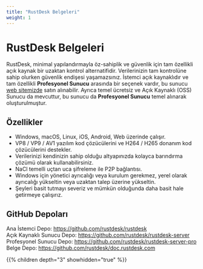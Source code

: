 ```yaml
---
title: "RustDesk Belgeleri"
weight: 1
---
```


# RustDesk Belgeleri

RustDesk, minimal yapılandırmayla öz-sahiplik ve güvenlik için tam özellikli açık kaynak bir uzaktan kontrol alternatifidir. Verilerinizin tam kontrolüne sahip olurken güvenlik endişesi yaşamazsınız. İstemci açık kaynaklıdır ve tam özellikli <b>Profesyonel Sunucu</b> arasında bir seçenek vardır, bu sunucu [web sitemizde](rustdesk.com) satın alınabilir. Ayrıca temel ücretsiz ve Açık Kaynaklı (OSS) Sunucu da mevcuttur, bu sunucu da <b>Profesyonel Sunucu</b> temel alınarak oluşturulmuştur.

## Özellikler
- Windows, macOS, Linux, iOS, Android, Web üzerinde çalışır.
- VP8 / VP9 / AV1 yazılım kod çözücülerini ve H264 / H265 donanım kod çözücülerini destekler.
- Verilerinizi kendinizin sahip olduğu altyapınızda kolayca barındırma çözümü olarak kullanabilirsiniz.
- NaCl temelli uçtan uca şifreleme ile P2P bağlantısı.
- Windows için yönetici ayrıcalığı veya kurulum gerekmez, yerel olarak ayrıcalığı yükseltin veya uzaktan talep üzerine yükseltin.
- Şeyleri basit tutmayı severiz ve mümkün olduğunda daha basit hale getirmeye çalışırız.

## GitHub Depoları
Ana İstemci Depo: https://github.com/rustdesk/rustdesk </br>
Açık Kaynaklı Sunucu Depo: https://github.com/rustdesk/rustdesk-server</br>
Profesyonel Sunucu Depo: https://github.com/rustdesk/rustdesk-server-pro</br>
Belge Depo: https://github.com/rustdesk/doc.rustdesk.com</br>

{{% children depth="3" showhidden="true" %}}
